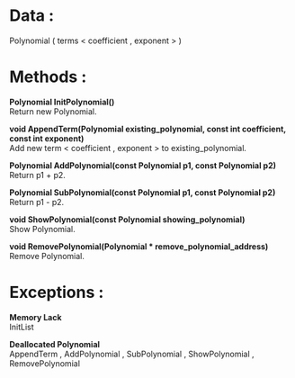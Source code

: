 # Data :   
   
Polynomial ( terms < coefficient , exponent > ) 

   

# Methods :   

**Polynomial InitPolynomial()**   
Return new Polynomial. 

**void AppendTerm(Polynomial existing_polynomial, const int coefficient, const  int exponent)**   
Add new term < coefficient , exponent > to existing_polynomial.   


**Polynomial AddPolynomial(const Polynomial p1, const Polynomial p2)**   
Return p1 + p2. 

**Polynomial SubPolynomial(const Polynomial p1, const Polynomial p2)**   
Return p1 - p2. 

**void ShowPolynomial(const Polynomial showing_polynomial)**   
Show Polynomial. 

**void RemovePolynomial(Polynomial * remove_polynomial_address)**   
Remove Polynomial.


# Exceptions :

**Memory Lack**   
InitList

**Deallocated Polynomial**   
AppendTerm , AddPolynomial , SubPolynomial , ShowPolynomial , RemovePolynomial 
